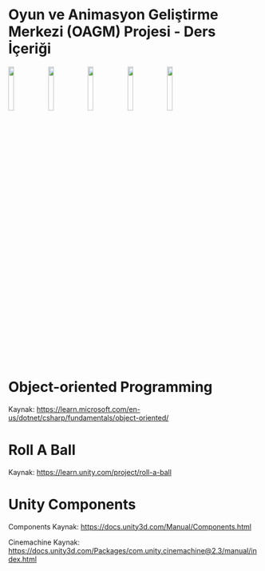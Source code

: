 # Oyun ve Animasyon Geliştirme Merkezi (OAGM) Projesi - Ders İçeriği
<img src="https://www.sanayi.gov.tr/assets/img/stb-arma-orta.png" width="15%"></img> <img src="https://www.prokedakademi.com/wp-content/uploads/2017/07/bebka-logo1-300x200.png" width="15%"></img> <img src="https://yt3.ggpht.com/ytc/AMLnZu8f2pxeERpujTEYVGXvRvF9gJz_Hn2wSkkXFNVPJw=s900-c-k-c0x00ffffff-no-rj" width="15%"></img> <img src="https://www.gamesunited.co/images/gamesunited_600x600_trsbg.png" width="15%"></img> <img src="https://static.wixstatic.com/media/5f3693_c4a7c19872c149d082331875ec9420b8~mv2.jpg/v1/fill/w_560,h_574,al_c,q_80,usm_0.66_1.00_0.01,enc_auto/Image-empty-state.jpg" width="15%"></img> 

# Object-oriented Programming
Kaynak: https://learn.microsoft.com/en-us/dotnet/csharp/fundamentals/object-oriented/

# Roll A Ball
Kaynak: https://learn.unity.com/project/roll-a-ball

# Unity Components
Components Kaynak: https://docs.unity3d.com/Manual/Components.html

Cinemachine Kaynak: https://docs.unity3d.com/Packages/com.unity.cinemachine@2.3/manual/index.html
